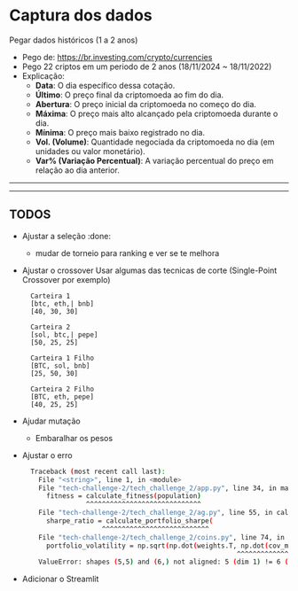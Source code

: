 # Captura dos dados

Pegar dados históricos (1 a 2 anos)

- Pego de: https://br.investing.com/crypto/currencies
- Pego 22 criptos em um periodo de 2 anos (18/11/2024 ~ 18/11/2022)
- Explicação:
  - **Data**: O dia específico dessa cotação.
  - **Último**: O preço final da criptomoeda ao fim do dia.
  - **Abertura**: O preço inicial da criptomoeda no começo do dia.
  - **Máxima**: O preço mais alto alcançado pela criptomoeda durante o dia.
  - **Mínima**: O preço mais baixo registrado no dia.
  - **Vol. (Volume)**: Quantidade negociada da criptomoeda no dia (em unidades ou valor monetário).
  - **Var% (Variação Percentual)**: A variação percentual do preço em relação ao dia anterior.

---

---

## TODOS

- Ajustar a seleção :done:
  - mudar de torneio para ranking e ver se te melhora
- Ajustar o crossover
  Usar algumas das tecnicas de corte (Single-Point Crossover por exemplo)

  ```
    Carteira 1
    [btc, eth,| bnb]
    [40, 30, 30]

    Carteira 2
    [sol, btc,| pepe]
    [50, 25, 25]

    Carteira 1 Filho
    [BTC, sol, bnb]
    [25, 50, 30]

    Carteira 2 Filho
    [BTC, eth, pepe]
    [40, 25, 25]
  ```

- Ajudar mutação
  - Embaralhar os pesos
- Ajustar o erro
  ```bash
    Traceback (most recent call last):
      File "<string>", line 1, in <module>
      File "tech-challenge-2/tech_challenge_2/app.py", line 34, in main
        fitness = calculate_fitness(population)
                  ^^^^^^^^^^^^^^^^^^^^^^^^^^^^^
      File "tech-challenge-2/tech_challenge_2/ag.py", line 55, in calculate_fitness
        sharpe_ratio = calculate_portfolio_sharpe(
                      ^^^^^^^^^^^^^^^^^^^^^^^^^^^
      File "tech-challenge-2/tech_challenge_2/coins.py", line 74, in calculate_portfolio_sharpe
        portfolio_volatility = np.sqrt(np.dot(weights.T, np.dot(cov_matrix, weights)))
                                                        ^^^^^^^^^^^^^^^^^^^^^^^^^^^
      ValueError: shapes (5,5) and (6,) not aligned: 5 (dim 1) != 6 (dim 0)
  ```
- Adicionar o Streamlit